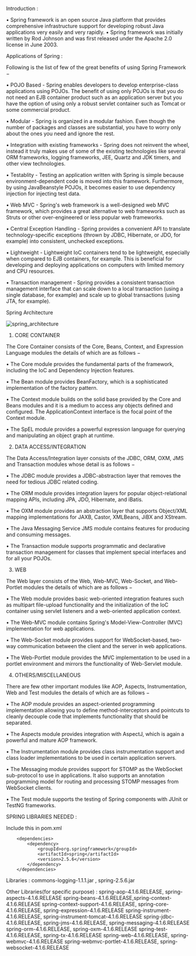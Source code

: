 Introduction : 


•	Spring framework is an open source Java platform that provides comprehensive infrastructure support for developing robust Java applications very easily and very rapidly.
•	Spring framework was initially written by Rod Johnson and was first released under the Apache 2.0 license in June 2003.

Applications of Spring :


Following is the list of few of the great benefits of using Spring Framework −

•	POJO Based - Spring enables developers to develop enterprise-class applications using POJOs. The benefit of using only POJOs is that you do not need an EJB container product such as an application server but you have the option of using only a robust servlet container such as Tomcat or some commercial product.

•	Modular - Spring is organized in a modular fashion. Even though the number of packages and classes are substantial, you have to worry only about the ones you need and ignore the rest.

•	Integration with existing frameworks - Spring does not reinvent the wheel, instead it truly makes use of some of the existing technologies like several ORM frameworks, logging frameworks, JEE, Quartz and JDK timers, and other view technologies.

•	Testablity - Testing an application written with Spring is simple because environment-dependent code is moved into this framework. Furthermore, by using JavaBeanstyle POJOs, it becomes easier to use dependency injection for injecting test data.

•	Web MVC - Spring's web framework is a well-designed web MVC framework, which provides a great alternative to web frameworks such as Struts or other over-engineered or less popular web frameworks.

•	Central Exception Handling - Spring provides a convenient API to translate technology-specific exceptions (thrown by JDBC, Hibernate, or JDO, for example) into consistent, unchecked exceptions.

•	Lightweight - Lightweight IoC containers tend to be lightweight, especially when compared to EJB containers, for example. This is beneficial for developing and deploying applications on computers with limited memory and CPU resources.

•	Transaction management - Spring provides a consistent transaction management interface that can scale down to a local transaction (using a single database, for example) and scale up to global transactions (using JTA, for example).

Spring Architecture


![spring_architecture](https://user-images.githubusercontent.com/31573162/81290521-d9f53f80-9085-11ea-88fc-098f23497635.png)

1.	CORE CONTAINER

The Core Container consists of the Core, Beans, Context, and Expression Language modules the details of which are as follows −

•	The Core module provides the fundamental parts of the framework, including the IoC and Dependency Injection features.

•	The Bean module provides BeanFactory, which is a sophisticated implementation of the factory pattern.

•	The Context module builds on the solid base provided by the Core and Beans modules and it is a medium to access any objects defined and configured. The ApplicationContext interface is the focal point of the Context module.

•	The SpEL module provides a powerful expression language for querying and manipulating an object graph at runtime.

2.	DATA ACCESS/INTEGRATION

The Data Access/Integration layer consists of the JDBC, ORM, OXM, JMS and Transaction modules whose detail is as follows −

•	The JDBC module provides a JDBC-abstraction layer that removes the need for tedious JDBC related coding.

•	The ORM module provides integration layers for popular object-relational mapping APIs, including JPA, JDO, Hibernate, and iBatis.

•	The OXM module provides an abstraction layer that supports Object/XML mapping implementations for JAXB, Castor, XMLBeans, JiBX and XStream.

•	The Java Messaging Service JMS module contains features for producing and consuming messages.

•	The Transaction module supports programmatic and declarative transaction management for classes that implement special interfaces and for all your POJOs.

3.	WEB	

The Web layer consists of the Web, Web-MVC, Web-Socket, and Web-Portlet modules the details of which are as follows −

•	The Web module provides basic web-oriented integration features such as multipart file-upload functionality and the initialization of the IoC container using servlet listeners and a web-oriented application context.

•	The Web-MVC module contains Spring's Model-View-Controller (MVC) implementation for web applications.

•	The Web-Socket module provides support for WebSocket-based, two-way communication between the client and the server in web applications.

•	The Web-Portlet module provides the MVC implementation to be used in a portlet environment and mirrors the functionality of Web-Servlet module.

4.	OTHERS/MISCELLANEOUS

There are few other important modules like AOP, Aspects, Instrumentation, Web and Test modules the details of which are as follows −

•	The AOP module provides an aspect-oriented programming implementation allowing you to define method-interceptors and pointcuts to cleanly decouple code that implements functionality that should be separated.

•	The Aspects module provides integration with AspectJ, which is again a powerful and mature AOP framework.

•	The Instrumentation module provides class instrumentation support and class loader implementations to be used in certain application servers.

•	The Messaging module provides support for STOMP as the WebSocket sub-protocol to use in applications. It also supports an annotation programming model for routing and processing STOMP messages from WebSocket clients.

•	The Test module supports the testing of Spring components with JUnit or TestNG frameworks.

SPRING LIBRARIES NEEDED :

Include this in pom.xml

		<dependencies>
			<dependency>
				<groupId>org.springframework</groupId>
				<artifactId>spring</artifactId>
				<version>2.5.6</version>
			</dependency>
		</dependencies>
		
Libraries : commons-logging-1.1.1.jar , spring-2.5.6.jar

Other Libraries(for specific purpose) : spring-aop-4.1.6.RELEASE, spring-aspects-4.1.6.RELEASE
spring-beans-4.1.6.RELEASE,spring-context-4.1.6.RELEASE
spring-context-support-4.1.6.RELEASE, spring-core-4.1.6.RELEASE, spring-expression-4.1.6.RELEASE
spring-instrument-4.1.6.RELEASE, spring-instrument-tomcat-4.1.6.RELEASE
spring-jdbc-4.1.6.RELEASE, spring-jms-4.1.6.RELEASE, spring-messaging-4.1.6.RELEASE
spring-orm-4.1.6.RELEASE, spring-oxm-4.1.6.RELEASE
spring-test-4.1.6.RELEASE, spring-tx-4.1.6.RELEASE
spring-web-4.1.6.RELEASE, spring-webmvc-4.1.6.RELEASE
spring-webmvc-portlet-4.1.6.RELEASE, spring-websocket-4.1.6.RELEASE


